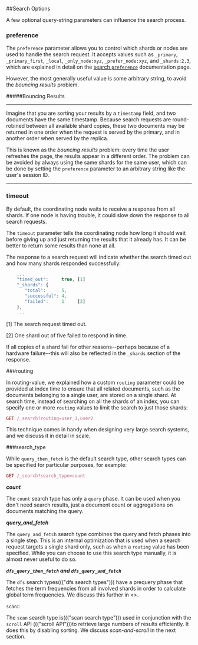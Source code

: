 ##Search Options

A few <!--((("search options")))-->optional query-string parameters can influence the search process.

### preference

The `preference` parameter allows<!--((("preference parameter")))((("search options", "preference")))--> you to control which shards or nodes are
used to handle the search request. It accepts values such as `_primary`,
`_primary_first`, `_local`, `_only_node:xyz`, `_prefer_node:xyz`, and
`_shards:2,3`, which are explained in detail on the
[search `preference`](http://www.elasticsearch.org/guide/en/elasticsearch/reference/current/search-request-preference.html)
documentation page.

However, the most generally useful value is some arbitrary string, to avoid
the _bouncing results_ problem.<!--((("bouncing results problem")))
-->

 #####Bouncing Results
 ****

 Imagine that you are sorting your results by a `timestamp` field, and
two documents have the same timestamp.  Because search requests are
round-robined between all available shard copies, these two documents may be
returned in one order when the request is served by the primary, and in
another order when served by the replica.

 This is known as the _bouncing results_ problem: every time the user refreshes
the page, the results appear in a different order. The problem can be avoided by always using the same shards for the same user,
which can be done by setting the `preference` parameter to an arbitrary string
like the user's session ID.

 ****

### timeout

By default, the coordinating node waits<!--((("search options", "timeout")))--> to receive a response from all shards.
If one node is having trouble, it could slow down the response to all search
requests.

The `timeout` parameter tells<!--((("timeout parameter")))--> the coordinating node how long it should wait
before giving up and just returning the results that it already has. It can be
better to return some results than none at all.

The response to a search request will indicate whether the search timed out and
how many shards responded successfully:

``` JavaScript
    ...
    "timed_out":     true, [1]
    "_shards": {
       "total":      5,
       "successful": 4,
       "failed":     1     [2]
    },
    ...
```

[1] The search request timed out.

[2] One shard out of five failed to respond in time.

If all copies of a shard fail for other reasons--perhaps because of a
hardware failure--this will also be reflected in the `_shards` section of
the response.

###routing

In routing-value, we explained how a custom `routing` parameter<!--((("search options", "routing")))((("routing parameter")))--> could be
provided at index time to ensure that all related documents, such as the
documents belonging to a single user, are stored on a single shard.  At search
time, instead of searching on all the shards of an index, you can specify
one or more `routing` values to limit the search to just those shards:

``` Ruby
GET /_search?routing=user_1,user2
```

This technique comes in handy when designing very large search systems, and we
discuss it in detail in scale.


###search_type

While `query_then_fetch` is the default<!--((("query_then_fetch search type")))((("search options", "search_type")))((("search_type")))--> search type, other search types can
be specified for particular purposes, for example:

``` Ruby
GET /_search?search_type=count
```

***count***

The `count` search type has only a `query` phase.<!--((("count search type")))-->  It can be used when you
don't need search results, just a document count or aggregations on documents matching the query.

***query_and_fetch***

The `query_and_fetch` search type <!--((("query_and_fetch serch type")))--> combines the query and fetch phases into a
single step.  This is an internal optimization that is used when a search
request targets a single shard only, such as when a
`routing` value has been specified. While you can choose
to use this search type manually, it is almost never useful to do so.

***`dfs_query_then_fetch` and `dfs_query_and_fetch`***

The `dfs` search types((("dfs search types"))) have a prequery phase that fetches the term
frequencies from all involved shards in order to calculate global term
frequencies. We discuss this further in <<relevance-is-broken>>.

`scan`::

The `scan` search type is((("scan search type"))) used in conjunction with the `scroll` API ((("scroll API")))to
retrieve large numbers of results efficiently. It does this by disabling
sorting.  We discuss _scan-and-scroll_ in the next section.




<!--
=== Search Options

A few ((("search options")))optional query-string parameters can influence the search process.

==== preference

The `preference` parameter allows((("preference parameter")))((("search options", "preference"))) you to control which shards or nodes are
used to handle the search request. It accepts values such as `_primary`,
`_primary_first`, `_local`, `_only_node:xyz`, `_prefer_node:xyz`, and
`_shards:2,3`, which are explained in detail on the
http://www.elasticsearch.org/guide/en/elasticsearch/reference/current/search-request-preference.html[search `preference`]
documentation page.

However, the most generally useful value is some arbitrary string, to avoid
the _bouncing results_ problem.((("bouncing results problem")))

[[bouncing-results]]
.Bouncing Results
****

Imagine that you are sorting your results by a `timestamp` field, and
two documents have the same timestamp.  Because search requests are
round-robined between all available shard copies, these two documents may be
returned in one order when the request is served by the primary, and in
another order when served by the replica.

This is known as the _bouncing results_ problem: every time the user refreshes
the page, the results appear in a different order. The problem can be avoided by always using the same shards for the same user,
which can be done by setting the `preference` parameter to an arbitrary string
like the user's session ID.

****

==== timeout

By default, the coordinating node waits((("search options", "timeout"))) to receive a response from all shards.
If one node is having trouble, it could slow down the response to all search
requests.

The `timeout` parameter tells((("timeout parameter"))) the coordinating node how long it should wait
before giving up and just returning the results that it already has. It can be
better to return some results than none at all.

The response to a search request will indicate whether the search timed out and
how many shards responded successfully:

[source,js]
--------------------------------------------------
    ...
    "timed_out":     true,  <1>
    "_shards": {
       "total":      5,
       "successful": 4,
       "failed":     1 <2>
    },
    ...
--------------------------------------------------
<1> The search request timed out.
<2> One shard out of five failed to respond in time.

If all copies of a shard fail for other reasons--perhaps because of a
hardware failure--this will also be reflected in the `_shards` section of
the response.

[[search-routing]]
==== routing

In <<routing-value>>, we explained how a custom `routing` parameter((("search options", "routing")))((("routing parameter"))) could be
provided at index time to ensure that all related documents, such as the
documents belonging to a single user, are stored on a single shard.  At search
time, instead of searching on all the shards of an index, you can specify
one or more `routing` values to limit the search to just those shards:

[source,js]
--------------------------------------------------
GET /_search?routing=user_1,user2
--------------------------------------------------

This technique comes in handy when designing very large search systems, and we
discuss it in detail in <<scale>>.

[[search-type]]
==== search_type

While `query_then_fetch` is the default((("query_then_fetch search type")))((("search options", "search_type")))((("search_type"))) search type, other search types can
be specified for particular purposes, for example:

[source,js]
--------------------------------------------------
GET /_search?search_type=count
--------------------------------------------------

`count`::

The `count` search type has only a `query` phase.((("count search type")))  It can be used when you
don't need search results, just a document count or
<<aggregations,aggregations>> on documents matching the query.

`query_and_fetch`::

The `query_and_fetch` search type ((("query_and_fetch serch type")))combines the query and fetch phases into a
single step.  This is an internal optimization that is used when a search
request targets a single shard only, such as when a
<<search-routing,`routing`>> value has been specified. While you can choose
to use this search type manually, it is almost never useful to do so.

`dfs_query_then_fetch` and `dfs_query_and_fetch`::

The `dfs` search types((("dfs search types"))) have a prequery phase that fetches the term
frequencies from all involved shards in order to calculate global term
frequencies. We discuss this further in <<relevance-is-broken>>.

`scan`::

The `scan` search type is((("scan search type"))) used in conjunction with the `scroll` API ((("scroll API")))to
retrieve large numbers of results efficiently. It does this by disabling
sorting.  We discuss _scan-and-scroll_ in the next section.





-->
